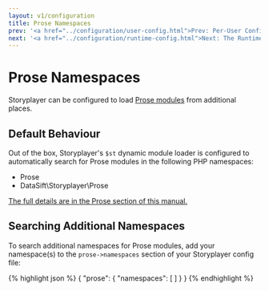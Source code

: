 ```yaml
---
layout: v1/configuration
title: Prose Namespaces
prev: '<a href="../configuration/user-config.html">Prev: Per-User Configuration</a>'
next: '<a href="../configuration/runtime-config.html">Next: The Runtime Configuration</a>'
---
```

# Prose Namespaces

Storyplayer can be configured to load [Prose modules](../prose/index.html) from additional places.

## Default Behaviour

Out of the box, Storyplayer's `$st` dynamic module loader is configured to automatically search for Prose modules in the following PHP namespaces:

* Prose
* DataSift\Storyplayer\Prose

[The full details are in the Prose section of this manual.](../prose/module-namespaces.html)

## Searching Additional Namespaces

To search additional namespaces for Prose modules, add your namespace(s) to the `prose->namespaces` section of your Storyplayer config file:

{% highlight json %}
{
    "prose": {
        "namespaces": [
        ]
    }
}
{% endhighlight %}

